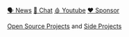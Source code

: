 [🗣 News](https://t.me/txthinking_news)
[💬 Chat](https://join.txthinking.com)
[🩸 Youtube](https://www.youtube.com/txthinking) 
[❤️ Sponsor](https://github.com/sponsors/txthinking)

[Open Source Projects](https://github.com/txthinking?tab=repositories&q=&type=&language=&sort=stargazers) and [Side Projects](https://www.txthinking.com)
